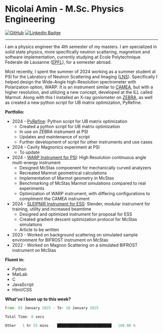 # Nicolai Amin - M.Sc. Physics Engineering

[![GitHub](https://img.shields.io/badge/-GitHub-181717?style=flat-square&logo=github&logoColor=white)](https://github.com/nicolai3008) [![Linkedin Badge](https://img.shields.io/badge/-LinkedIn-0e76a8?style=flat-square&logo=Linkedin&logoColor=white)](https://www.linkedin.com/in/nicolai-amin-5156b9230/)

---

I am a physics engineer the 4th semester of my masters. I am specialized in solid state physics, more specifically neutron scattering, magnetism and software implementation, currently studying at Ecole Polytechnique Federale de Lausanne ([EPFL](https://www.epfl.ch/en/)), for a semester abroad.

Most recently, I spent the summer of 2024 working as a summer student at PSI for the Labratory of Neutron Scattering and Imaging ([LNS](https://www.psi.ch/en/lns)). Specifically I helped design the Wide-Angle high-Resolution spectrometer with Polarization option, WARP. It is an instrument similar to [CAMEA](https://www.psi.ch/en/sinq/camea), but with a higher resolution, and utilizing a new concept, developed at the ILL called Marmot. Along with this I installed an X-ray goniometer on [ZEBRA](https://www.psi.ch/en/sinq/zebra), as well as created a new python script for UB matrix optimization, PyRefine.

**Portfolio:**

- 2024 - [PyRefine](https://github.com/nicolai3008/ZEBRA): Python script for UB matrix optimization
  - Created a python script for UB matrix optimization
  - In use on ZEBRA instrument at PSI
  - Updates and maintenance of script
  - Further development of script for other instruments and use cases
- 2024 - Cavity Magnonics experiment at PSI
  - To update
- 2024 - [WARP Instrument for PSI](https://github.com/nicolai3008/WARP): High Resolution continuous angle multi-energy instrument
  - Designed McStas compoenent for mechanically curved analyzers
  - Recreated Marmot geometrical calculations
  - Implementation of Marmot geometry in McStas
  - Benchmarking of McStas Marmot simulations compared to real experiments
  - Optimization of WARP instrument, with differing configurations to compliment the CAMEA instrument
- 2024 - [SLEIPNIR Instrument for ESS](https://github.com/nicolai3008/SLEIPNIR): Slender, modular instrument for training, utility and increased beamtime
  - Designed and optimized instrument for proposal for ESS
  - Created gradient descent optimization protocol for McStas simulations
  - Article to be written
- 2023 - Worked on background scattering on simulated sample environment for BIFROST instrument on McStas
- 2022 - Worked on Magnon Scattering on a simulated BIFROST instrument on McStas

**Fluent in:**

- Python
- MatLab
- C
- JavaScript
- Html/CSS

**What've I been up to this week?**

<!--START_SECTION:waka-->

```rust
From: 03 January 2025 - To: 10 January 2025

Total Time: 0 secs

Other   1 hr 55 mins    █████████████████████████   100.00 %
```

<!--END_SECTION:waka-->

